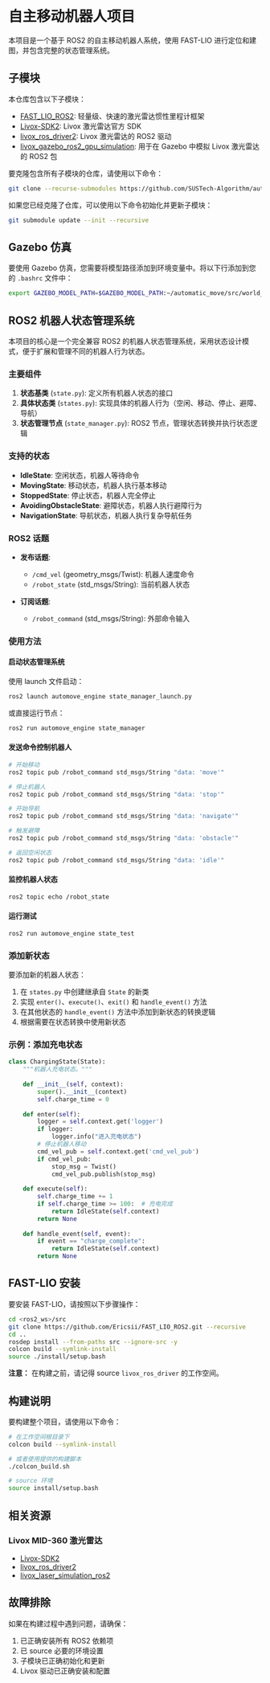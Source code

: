 # 自主移动机器人项目

本项目是一个基于 ROS2 的自主移动机器人系统，使用 FAST-LIO 进行定位和建图，并包含完整的状态管理系统。

## 子模块

本仓库包含以下子模块：

- [FAST_LIO_ROS2](https://github.com/Ericsii/FAST_LIO_ROS2): 轻量级、快速的激光雷达惯性里程计框架
- [Livox-SDK2](https://github.com/Livox-SDK/Livox-SDK2): Livox 激光雷达官方 SDK
- [livox_ros_driver2](https://github.com/Livox-SDK/livox_ros_driver2): Livox 激光雷达的 ROS2 驱动
- [livox_gazebo_ros2_gpu_simulation](https://github.com/LCAS/livox_laser_simulation_ros2): 用于在 Gazebo 中模拟 Livox 激光雷达的 ROS2 包

要克隆包含所有子模块的仓库，请使用以下命令：

```bash
git clone --recurse-submodules https://github.com/SUSTech-Algorithm/automatic_move.git
```

如果您已经克隆了仓库，可以使用以下命令初始化并更新子模块：

```bash
git submodule update --init --recursive
```

## Gazebo 仿真

要使用 Gazebo 仿真，您需要将模型路径添加到环境变量中。将以下行添加到您的 `.bashrc` 文件中：

```bash
export GAZEBO_MODEL_PATH=$GAZEBO_MODEL_PATH:~/automatic_move/src/world_models/models
```

## ROS2 机器人状态管理系统

本项目的核心是一个完全兼容 ROS2 的机器人状态管理系统，采用状态设计模式，便于扩展和管理不同的机器人行为状态。

### 主要组件

1. **状态基类** (`state.py`): 定义所有机器人状态的接口
2. **具体状态类** (`states.py`): 实现具体的机器人行为（空闲、移动、停止、避障、导航）
3. **状态管理节点** (`state_manager.py`): ROS2 节点，管理状态转换并执行状态逻辑

### 支持的状态

- **IdleState**: 空闲状态，机器人等待命令
- **MovingState**: 移动状态，机器人执行基本移动
- **StoppedState**: 停止状态，机器人完全停止
- **AvoidingObstacleState**: 避障状态，机器人执行避障行为
- **NavigationState**: 导航状态，机器人执行复杂导航任务

### ROS2 话题

- **发布话题**:
  - `/cmd_vel` (geometry_msgs/Twist): 机器人速度命令
  - `/robot_state` (std_msgs/String): 当前机器人状态

- **订阅话题**:
  - `/robot_command` (std_msgs/String): 外部命令输入

### 使用方法

#### 启动状态管理系统

使用 launch 文件启动：

```bash
ros2 launch automove_engine state_manager_launch.py
```

或直接运行节点：

```bash
ros2 run automove_engine state_manager
```

#### 发送命令控制机器人

```bash
# 开始移动
ros2 topic pub /robot_command std_msgs/String "data: 'move'"

# 停止机器人
ros2 topic pub /robot_command std_msgs/String "data: 'stop'"

# 开始导航
ros2 topic pub /robot_command std_msgs/String "data: 'navigate'"

# 触发避障
ros2 topic pub /robot_command std_msgs/String "data: 'obstacle'"

# 返回空闲状态
ros2 topic pub /robot_command std_msgs/String "data: 'idle'"
```

#### 监控机器人状态

```bash
ros2 topic echo /robot_state
```

#### 运行测试

```bash
ros2 run automove_engine state_test
```

### 添加新状态

要添加新的机器人状态：

1. 在 `states.py` 中创建继承自 `State` 的新类
2. 实现 `enter()`、`execute()`、`exit()` 和 `handle_event()` 方法
3. 在其他状态的 `handle_event()` 方法中添加到新状态的转换逻辑
4. 根据需要在状态转换中使用新状态

### 示例：添加充电状态

```python
class ChargingState(State):
    """机器人充电状态。"""
    
    def __init__(self, context):
        super().__init__(context)
        self.charge_time = 0
        
    def enter(self):
        logger = self.context.get('logger')
        if logger:
            logger.info("进入充电状态")
        # 停止机器人移动
        cmd_vel_pub = self.context.get('cmd_vel_pub')
        if cmd_vel_pub:
            stop_msg = Twist()
            cmd_vel_pub.publish(stop_msg)
    
    def execute(self):
        self.charge_time += 1
        if self.charge_time >= 100:  # 充电完成
            return IdleState(self.context)
        return None
    
    def handle_event(self, event):
        if event == "charge_complete":
            return IdleState(self.context)
        return None
```

## FAST-LIO 安装

要安装 FAST-LIO，请按照以下步骤操作：

```bash
cd <ros2_ws>/src
git clone https://github.com/Ericsii/FAST_LIO_ROS2.git --recursive
cd ..
rosdep install --from-paths src --ignore-src -y
colcon build --symlink-install
source ./install/setup.bash
```

**注意：** 在构建之前，请记得 source `livox_ros_driver` 的工作空间。

## 构建说明

要构建整个项目，请使用以下命令：

```bash
# 在工作空间根目录下
colcon build --symlink-install

# 或者使用提供的构建脚本
./colcon_build.sh

# source 环境
source install/setup.bash
```

## 相关资源

### Livox MID-360 激光雷达

- [Livox-SDK2](https://github.com/Livox-SDK/Livox-SDK2)
- [livox_ros_driver2](https://github.com/Livox-SDK/livox_ros_driver2)
- [livox_laser_simulation_ros2](https://github.com/LCAS/livox_laser_simulation_ros2)

## 故障排除

如果在构建过程中遇到问题，请确保：

1. 已正确安装所有 ROS2 依赖项
2. 已 source 必要的环境设置
3. 子模块已正确初始化和更新
4. Livox 驱动已正确安装和配置